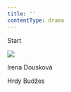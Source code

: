```yaml
---
title: ''
contentType: drama
---
```


<section>

Start

![](9498-1.png)

Irena Dousková

Hrdý Budžes

</section>
